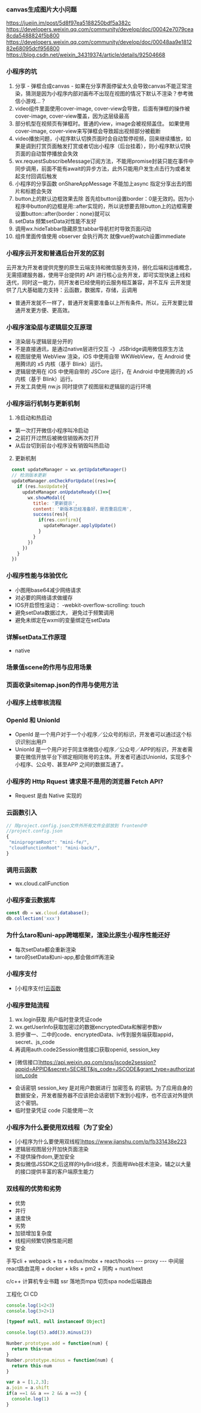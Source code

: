 ### canvas生成图片大小问题
https://juejin.im/post/5d8f97ea5188250bdf5a382c
https://developers.weixin.qq.com/community/develop/doc/00042e7079cea8cda5488824f5b800
https://developers.weixin.qq.com/community/develop/doc/00048aa9e181282e68095dcf956800
https://blog.csdn.net/weixin_34319374/article/details/92504668

### 小程序的坑
1. 分享 - 弹框合成canvas - 如果在分享界面停留太久会导致canvas不能正常渲染，猜测是因为小程序内部对画布不出现在视图的情况下默认不渲染？参考微信小游戏...？
2. video组件里面使用cover-image, cover-view会导致，后面有弹框的操作被cover-image, cover-view覆盖，因为这层级最高
3. 部分机型在视频页有弹框时。普通的view，image会被视频盖住。 如果使用cover-image, cover-view来写弹框会导致超出视频部分被截断
4. video播放问题，小程序默认切换页面时会自动暂停视频，回来继续播放，如果是调到打赏页面触发打赏或者切出小程序（后台挂着），则小程序默认切换页面的自动暂停播放会失效
5. wx.requestSubscribeMessage订阅方法，不能用promise封装只能在事件中同步调用，前面不能有await的异步方法，此外只能用户发生点击行为或者发起支付回调后触发
6. 小程序的分享函数 onShareAppMessage 不能加上async 指定分享出去的图片和标题会失效
7. button上的默认边框效果去除 首先给button设置border：0是无效的。因为小程序中button的边框是用::after实现的，所以说想要去除button上的边框需要设置button::after{border：none}就可以
8. setData 频繁setData对性能不友好
9. 调用wx.hideTabbar隐藏原生tabbar导航栏时导致页面闪动
10. 组件里面传值使用 observer 会执行两次 就像vue的watch设置immediate

### 小程序云开发和普通后台开发的区别
云开发为开发者提供完整的原生云端支持和微信服务支持，弱化后端和运维概念，无需搭建服务器，使用平台提供的 API 进行核心业务开发，即可实现快速上线和迭代，同时这一能力，同开发者已经使用的云服务相互兼容，并不互斥
云开发提供了几大基础能力支持：云函数，数据库，存储，云调用
- 普通开发就不一样了，普通开发需要准备以上所有条件。所以，云开发要比普通开发更方便、更高效。

### 小程序渲染层与逻辑层交互原理
- 渲染层与逻辑层是分开的
- 不是直接通讯，是通过native层进行交互  -》 JSBridge调用微信原生方法
- 视图层使用 WebView 渲染，iOS 中使用自带 WKWebView，在 Android 使用腾讯的 x5 内核（基于 Blink）运行。
- 逻辑层使用在 iOS 中使用自带的 JSCore 运行，在 Android 中使用腾讯的 x5 内核（基于 Blink）运行。
- 开发工具使用 nw.js 同时提供了视图层和逻辑层的运行环境

### 小程序运行机制与更新机制
1. 冷启动和热启动
 - 第一次打开微信小程序叫冷启动
 - 之前打开过然后被微信销毁再次打开
 - 从后台切到前台小程序没有销毁叫热启动

2. 更新机制
```javascript
  const updateManager = wx.getUpdateManager()
  // 检测版本更新
  updateManager.onCheckForUpdate((res)=>{
    if (res.hasUpdate){
      updateManager.onUpdateReady(()=>{
        wx.showModal({
          title: '更新提示',
          content: '新版本已经准备好，是否重启应用',
          success(res){
            if(res.confirm){
              updateManager.applyUpdate()
            }
          }
        })
      })
    }
  })
```

### 小程序性能与体验优化
- 小图用base64减少网络请求
- 对必要的网络请求做缓存
- IOS开启惯性滚动： -webkit-overflow-scrolling: touch
- 避免setData数据过大， 避免过于频繁调用
- 避免未绑定在wxml的变量绑定在setData

### 详解setData工作原理
- native

### 场景值scene的作用与应用场景


### 页面收录sitemap.json的作用与使用方法

### 小程序上线审核流程

### OpenId 和 UnionId
- OpenId 是一个用户对于一个小程序／公众号的标识，开发者可以通过这个标识识别出用户
- UnionId 是一个用户对于同主体微信小程序／公众号／APP的标识，开发者需要在微信开放平台下绑定相同账号的主体。开发者可通过UnionId，实现多个小程序、公众号、甚至APP 之间的数据互通了。

### 小程序的 Http Rquest 请求是不是用的浏览器 Fetch API?
- Request 是由 Native 实现的

### 云函数引⼊
```js
// 除project.config.json⽂件外所有⽂件全部放到 frontend中
//project.config.json
{
 "miniprogramRoot": "mini-fe/",
 "cloudfunctionRoot": "mini-back/", 
}
```

### 调用云函数
- wx.cloud.callFunction

### 小程序查云数据库
```js
const db = wx.cloud.database();
db.collection('xxx')
```

### 为什么taro和uni-app跨端框架，渲染比原生小程序性能还好
- 每次setData都会重新渲染
- taro的setData和uni-app,都会做diff再渲染

### 小程序支付
- [小程序支付][云函数](/xcxtopay)

### 小程序登陆流程
1. wx.login获取 用户临时登录凭证code
2. wx.getUserInfo获取加密过的数据encryptedData和解密参数iv
3. 把步骤一、二中的code、encryptedData、iv传到服务端获取appid，secret、js_code
4. 再调用auth.code2Session微信接口获取openid, session_key
* [微信接口]https://api.weixin.qq.com/sns/jscode2session?appid=APPID&secret=SECRET&js_code=JSCODE&grant_type=authorization_code
- 会话密钥 session_key 是对用户数据进行 加密签名 的密钥。为了应用自身的数据安全，开发者服务器不应该把会话密钥下发到小程序，也不应该对外提供这个密钥。
- 临时登录凭证 code 只能使用一次

### 小程序为什么要使用双线程（为了安全）
- [小程序为什么要使用双线程]https://www.jianshu.com/p/fb331438e223
- 逻辑层视图层分开加快页面渲染
- 不提供操作dom,更加安全
- 类似微信JSSDK之后这样的HyBrid技术，页面用Web技术渲染，辅之以大量的接口提供丰富的客户端原生能力

### 双线程的优势和劣势
- 优势
 - 并行
 - 速度快
- 劣势
 - 加锁增加复杂度
 - 线程间频繁切换性能问题
 - 安全

手写cli + webpack + ts + redux/mobx + react/hooks
--- proxy --- 中间层
react路由混用 + docker + k8s + pm2 + 同构 + nuxt/next

c/c++ 计算机专业书籍
ssr 落地页mpa 切页spa node后端路由

工程化 CI CD

```js
console.log(1<2<3)
console.log(3>2>1)

[typeof null, null instanceof Object]

console.log((5).add(3).minus(2))

Nunber.prototype.add = function(num) {
  return this+num
}
Nunber.prototype.minus = function(num) {
  return this-num
}

var a = [1,2,3];
a.join = a.shift
if(a ==1 && a == 2 && a ==3) {
  console.log(1)
}
```